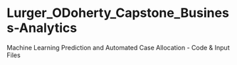 # Lurger_ODoherty_Capstone_Business-Analytics
Machine Learning Prediction and Automated Case Allocation - Code &amp; Input Files 
